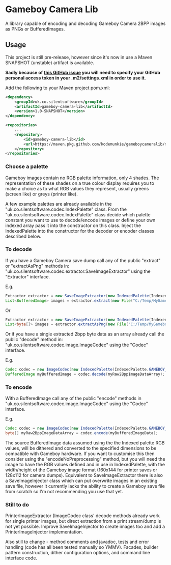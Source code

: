 # Gameboy Camera Lib
A library capable of encoding and decoding Gameboy Camera 2BPP images as PNGs or BufferedImages.

## Usage
This project is still pre-release, however since it's now in use a Maven SNAPSHOT (unstable) artifact is available.

**Sadly because of [this GitHub issue](https://github.community/t/download-from-github-package-registry-without-authentication/14407/59)
you will need to specify your GitHub personal access token in your .m2/settings.xml in order to use it.**

Add the following to your Maven project pom.xml:
```xml
<dependency>
    <groupId>uk.co.silentsoftware</groupId>
    <artifactId>gameboy-camera-lib</artifactId>
    <version>1.0-SNAPSHOT</version>
</dependency>

<repositories>
    ...
    <repository>
        <id>gameboy-camera-lib</id>
        <url>https://maven.pkg.github.com/kodemunkie/gameboycameralib/mvn-repo/</url>
    </repository>
</repositories>
```
### Choose a palette
Gameboy images contain no RGB palette information, only 4 shades. The representation of these shades
on a true colour display requires you to make a choice as to what RGB values they represent, usually greens 
(screen like) or greys (printer like). 

A few example palettes are already available in the "uk.co.silentsoftware.codec.IndexPalette" class.
From the "uk.co.silentsoftware.codec.IndexPalette" class decide which palette constant you want to
use to decode/encode images or define your own indexed array pass it into the constructor on this class.
Inject the IndexedPalette into the constructor for the decoder or encoder classes described below.

### To decode
If you have a Gameboy Camera save dump call any of the public "extract" or "extractAsPng" methods in:
"uk.co.silentsoftware.codec.extractor.SaveImageExtractor" using the "Extractor" interface.

E.g.
```java
Extractor extractor = new SaveImageExtractor(new IndexedPalette(IndexedPalette.EVEN_DIST_PALETTE));
List<BufferedImage> images = extractor.extract(new File("C:/Temp/MyGameboyImageSaveFile.sav"));
```
Or
```java
Extractor extractor = new SaveImageExtractor(new IndexedPalette(IndexedPalette.EVEN_DIST_PALETTE));
List<byte[]> images = extractor.extractAsPng(new File("C:/Temp/MyGameboyImageSaveFile.sav"));
```

Or if you have a single extracted 2bpp byte data as an array already call the public "decode" method in:
"uk.co.silentsoftware.codec.image.ImageCodec" using the "Codec" interface.

E.g.
```java
Codec codec = new ImageCodec(new IndexedPalette(IndexedPalette.GAMEBOY_LCD_PALETTE), SaveImageConstants.IMAGE_WIDTH, SaveImageConstants.IMAGE_HEIGHT)
BufferedImage myBufferedImage = codec.decode(myRaw2BppImageDataArray);
```

### To encode
With a BufferedImage call any of the public "encode" methods in
"uk.co.silentsoftware.codec.image.ImageCodec" using the "Codec" interface.

E.g.
```java
Codec codec = new ImageCodec(new IndexedPalette(IndexedPalette.GAMEBOY_LCD_PALETTE), SaveImageConstants.IMAGE_WIDTH, SaveImageConstants.IMAGE_HEIGHT)
byte[] myRaw2BppImageDataArray = codec.encode(myBufferedImageData);
```

The source BufferedImage data assumed using the the Indexed palette RGB values, will be dithered and converted to the 
specified dimensions to be compatible with Gameboy hardware. If you want to customise this then consider using the
"encodeNoPreprocessing" method, but you will need the image to have the RGB values defined
and in use in IndexedPalette, with the width/height of the Gameboy image format 
(160x144 for printer saves or 128x112 for camera dumps).
Equivalent to SaveImageExtractor there is also a SaveImageInjector class which can put overwrite images in an existing
save file, however it currently lacks the ability to create a Gameboy save file from scratch so I'm not recommending
you use that yet.

### Still to do
PrinterImageExtractor (ImageCodec class' decode methods already work for single printer images, but direct extraction 
from a print stream/dump is not yet possible. 
Improve SaveImageInjector to create images too and add a PrinterImageInjector implementation. 

Also still to change - method comments and javadoc, tests and error handling (code has all been tested manually so YMMV). 
Facades, builder pattern construction, dither configuration options, and command line interface 
code.